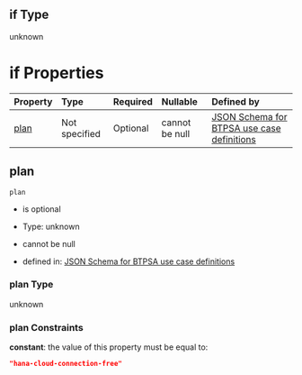 ## if Type

unknown

# if Properties

| Property      | Type          | Required | Nullable       | Defined by                                                                                                                                                                                                                                  |
| :------------ | :------------ | :------- | :------------- | :------------------------------------------------------------------------------------------------------------------------------------------------------------------------------------------------------------------------------------------ |
| [plan](#plan) | Not specified | Optional | cannot be null | [JSON Schema for BTPSA use case definitions](btpsa-usecase-properties-services-items-allof-1-then-allof-41-then-allof-4-if-properties-plan.md "undefined#/properties/services/items/allOf/1/then/allOf/41/then/allOf/4/if/properties/plan") |

## plan



`plan`

*   is optional

*   Type: unknown

*   cannot be null

*   defined in: [JSON Schema for BTPSA use case definitions](btpsa-usecase-properties-services-items-allof-1-then-allof-41-then-allof-4-if-properties-plan.md "undefined#/properties/services/items/allOf/1/then/allOf/41/then/allOf/4/if/properties/plan")

### plan Type

unknown

### plan Constraints

**constant**: the value of this property must be equal to:

```json
"hana-cloud-connection-free"
```
